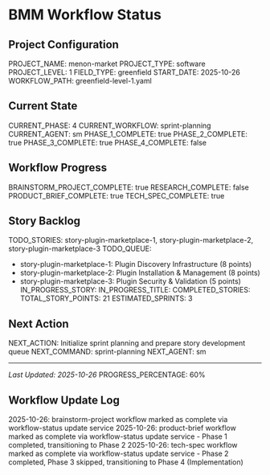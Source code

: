 # BMM Workflow Status

## Project Configuration

PROJECT_NAME: menon-market
PROJECT_TYPE: software
PROJECT_LEVEL: 1
FIELD_TYPE: greenfield
START_DATE: 2025-10-26
WORKFLOW_PATH: greenfield-level-1.yaml

## Current State

CURRENT_PHASE: 4
CURRENT_WORKFLOW: sprint-planning
CURRENT_AGENT: sm
PHASE_1_COMPLETE: true
PHASE_2_COMPLETE: true
PHASE_3_COMPLETE: true
PHASE_4_COMPLETE: false

## Workflow Progress

BRAINSTORM_PROJECT_COMPLETE: true
RESEARCH_COMPLETE: false
PRODUCT_BRIEF_COMPLETE: true
TECH_SPEC_COMPLETE: true

## Story Backlog

TODO_STORIES: story-plugin-marketplace-1, story-plugin-marketplace-2, story-plugin-marketplace-3
TODO_QUEUE:
- story-plugin-marketplace-1: Plugin Discovery Infrastructure (8 points)
- story-plugin-marketplace-2: Plugin Installation & Management (8 points)
- story-plugin-marketplace-3: Plugin Security & Validation (5 points)
IN_PROGRESS_STORY:
IN_PROGRESS_TITLE:
COMPLETED_STORIES:
TOTAL_STORY_POINTS: 21
ESTIMATED_SPRINTS: 3

## Next Action

NEXT_ACTION: Initialize sprint planning and prepare story development queue
NEXT_COMMAND: sprint-planning
NEXT_AGENT: sm

---

_Last Updated: 2025-10-26_
PROGRESS_PERCENTAGE: 60%

## Workflow Update Log

2025-10-26: brainstorm-project workflow marked as complete via workflow-status update service
2025-10-26: product-brief workflow marked as complete via workflow-status update service - Phase 1 completed, transitioning to Phase 2
2025-10-26: tech-spec workflow marked as complete via workflow-status update service - Phase 2 completed, Phase 3 skipped, transitioning to Phase 4 (Implementation)